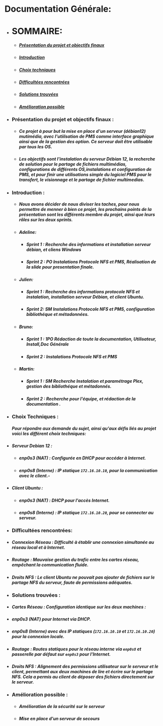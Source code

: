 # **Documentation Générale:**

* # **SOMMAIRE:**
  * ##### [Présentation du projet et objectifs finaux](https://github.com/WildCodeSchool/TSSR-2409-P1-G4-Serveur-de-contenus-multimedia/blob/main/README.md#pr%C3%A9sentation-du-projet-et-objectifs-finaux-)
  * ##### [Introduction](https://github.com/WildCodeSchool/TSSR-2409-P1-G4-Serveur-de-contenus-multimedia/blob/main/README.md#introduction-)
  * ##### [Choix techniques](https://github.com/WildCodeSchool/TSSR-2409-P1-G4-Serveur-de-contenus-multimedia/blob/main/README.md#choix-techniques-)
  * ##### [Difficultées rencontrées](https://github.com/WildCodeSchool/TSSR-2409-P1-G4-Serveur-de-contenus-multimedia/blob/main/README.md#difficult%C3%A9es-rencontr%C3%A9es-1)
  * ##### [Solutions trouvées](https://github.com/WildCodeSchool/TSSR-2409-P1-G4-Serveur-de-contenus-multimedia/blob/main/README.md#solutions-trouv%C3%A9es-)
  * ##### [Amélioration possible](https://github.com/WildCodeSchool/TSSR-2409-P1-G4-Serveur-de-contenus-multimedia/blob/main/README.md#am%C3%A9lioration-possible-)
* ### **Présentation du projet et objectifs finaux :**

  * ##### Ce **projet** à pour but la mise en place d'un **serveur** (_débian12_) mutimédia, avec l'utiilsation de **PMS** comme interface graphique ainsi que de la gestion des option. Ce serveur doit être **utilisable par tous les OS**.
  * ##### Les **objectifs** sont l'instalation du serveur **Débian 12**, **la recherche de solution** pour le partage de fichiers   multimédias, **configurations** de différents **OS**,instalations et configuration de **PMS**, et pour finir une **utilisations simple** du logiciel PMS pour le **transfert**, le **visionnage** et le **partage** de fichier multimedias.
 * ### **Introduction :**
   * ##### Nous avons décider de nous **diviser les taches**, pour nous permettre de menner à bien ce projet, les prochains points de la présentation sont les différents **membre du projet**, ainsi que leurs **rôles** sur les deux sprints. 
   * ##### **Adeline**:
     *  ##### **Sprint 1** : Recherche des informations et installation serveur débian, et cliens Windows        
      * ##### **Sprint 2** : PO Instalations Protocole NFS et PMS, Réalisation de la slide pour presentation finale. 
   * ##### **Julien:** 
     * ##### **Sprint 1** : Recherche des informations protocole NFS et instalation, installation serveur Débian, et 	client Ubuntu. 
      * ##### **Sprint 2**: SM Instalations Protocole NFS et PMS, configuration bibliothéque et métadonnées.
   * ##### **Bruno:** 
     * ##### **Sprint 1** : 1PO Rédaction de toute la documentation, Utilisateur, Install,Doc Générale
     * ##### **Sprint 2** : Instalations Protocole NFS et PMS
   * ##### **Martin:** 
     * ##### **Sprint 1** :  SM Recherche Instalation et paramétrage Plex, gestion des bibliothéque et métadonnés. 
     * ##### **Sprint 2** : Recherche pour l'équipe, et rédaction de la documentation .
 * ### **Choix Techniques :**
 
   ##### Pour répondre aux demande du sujet, ainsi qu'aux défis liés au projet voici les différent choix techniques:
* #####   **Serveur Debian 12 :**
   * ##### **enp0s3 (NAT)** : Configurée en DHCP pour accéder à Internet.
   * ##### **enp0s8 (Interne)** : IP statique `172.16.10.10`, pour la communication avec le client.-
* ##### **Client Ubuntu :**
   * #####  **enp0s3 (NAT)** : DHCP pour l'accès Internet.
   * ##### **enp0s8 (Interne)** : IP statique `172.16.10.20`, pour se connecter au serveur.

  

* ### **Difficultées rencontrées:**
* #####   **Connexion Réseau** : Difficulté à établir une connexion simultanée au réseau local et à Internet.
* ##### **Routage** : Mauvaise gestion du trafic entre les cartes réseau, empêchant la communication fluide.
* #####  **Droits NFS** : Le client Ubuntu ne pouvait pas ajouter de fichiers sur le partage NFS du serveur, faute de permissions adéquates.
  
* ### **Solutions trouvées :**
 * ##### **Cartes Réseau** : Configuration identique sur les deux machines :
  * ##### **enp0s3 (NAT)** pour Internet via DHCP.
  * ##### **enp0s8 (Interne)** avec des IP statiques (`172.16.10.10` et `172.16.10.20`) pour la connexion locale.
* ##### **Routage** : Routes statiques pour le réseau interne via `enp0s8` et passerelle par défaut sur `enp0s3` pour l'Internet.
* ##### **Droits NFS** : Alignement des permissions utilisateur sur le serveur et le client, permettant aux deux machines de lire et écrire sur le partage NFS. Cela a permis au client de déposer des fichiers directement sur le serveur.
 
* ### **Amélioration possible :**
   * ##### Amélioration de la sécurité sur le serveur
   * ##### Mise en place d'un serveur de secours
